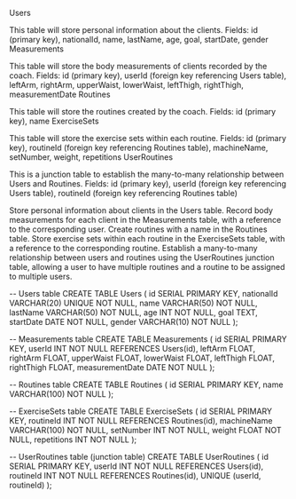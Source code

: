 Users

This table will store personal information about the clients.
Fields: id (primary key), nationalId, name, lastName, age, goal, startDate, gender
Measurements

This table will store the body measurements of clients recorded by the coach.
Fields: id (primary key), userId (foreign key referencing Users table), leftArm, rightArm, upperWaist, lowerWaist, leftThigh, rightThigh, measurementDate
Routines

This table will store the routines created by the coach.
Fields: id (primary key), name
ExerciseSets

This table will store the exercise sets within each routine.
Fields: id (primary key), routineId (foreign key referencing Routines table), machineName, setNumber, weight, repetitions
UserRoutines

This is a junction table to establish the many-to-many relationship between Users and Routines.
Fields: id (primary key), userId (foreign key referencing Users table), routineId (foreign key referencing Routines table)

Store personal information about clients in the Users table.
Record body measurements for each client in the Measurements table, with a reference to the corresponding user.
Create routines with a name in the Routines table.
Store exercise sets within each routine in the ExerciseSets table, with a reference to the corresponding routine.
Establish a many-to-many relationship between users and routines using the UserRoutines junction table, allowing a user to have multiple routines and a routine to be assigned to multiple users.

-- Users table
CREATE TABLE Users (
id SERIAL PRIMARY KEY,
nationalId VARCHAR(20) UNIQUE NOT NULL,
name VARCHAR(50) NOT NULL,
lastName VARCHAR(50) NOT NULL,
age INT NOT NULL,
goal TEXT,
startDate DATE NOT NULL,
gender VARCHAR(10) NOT NULL
);

-- Measurements table
CREATE TABLE Measurements (
id SERIAL PRIMARY KEY,
userId INT NOT NULL REFERENCES Users(id),
leftArm FLOAT,
rightArm FLOAT,
upperWaist FLOAT,
lowerWaist FLOAT,
leftThigh FLOAT,
rightThigh FLOAT,
measurementDate DATE NOT NULL
);

-- Routines table
CREATE TABLE Routines (
id SERIAL PRIMARY KEY,
name VARCHAR(100) NOT NULL
);

-- ExerciseSets table
CREATE TABLE ExerciseSets (
id SERIAL PRIMARY KEY,
routineId INT NOT NULL REFERENCES Routines(id),
machineName VARCHAR(100) NOT NULL,
setNumber INT NOT NULL,
weight FLOAT NOT NULL,
repetitions INT NOT NULL
);

-- UserRoutines table (junction table)
CREATE TABLE UserRoutines (
id SERIAL PRIMARY KEY,
userId INT NOT NULL REFERENCES Users(id),
routineId INT NOT NULL REFERENCES Routines(id),
UNIQUE (userId, routineId)
);
